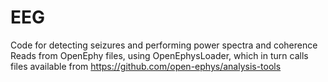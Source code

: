 # EEG
Code for detecting seizures and performing power spectra and coherence
Reads from OpenEphy files, using OpenEphysLoader, which in turn calls files available from https://github.com/open-ephys/analysis-tools
